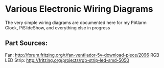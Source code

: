 # Various Electronic Wiring Diagrams

The very simple wiring diagrams are documented here for my PiAlarm Clock, PiSlideShow, and everything else in progress

## Part Sources:

Fan: http://forum.fritzing.org/t/fan-ventilador-5v-download-piece/2096
RGB LED Strip: http://fritzing.org/projects/rgb-strip-led-smd-5050